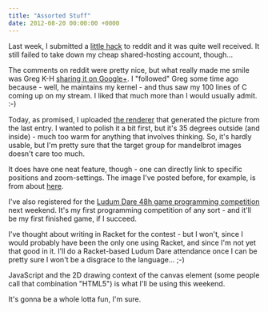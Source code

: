 ```yaml
---
title: "Assorted Stuff"
date: 2012-08-20 00:00:00 +0000
---
```

Last week, I submitted a <a href="http://r-wos.org/hacks/gti">little hack</a> to reddit and it was quite well received. It still failed to
take down my cheap shared-hosting account, though...

The comments on reddit were pretty nice, but what really made me smile was Greg K-H <a href="https://plus.google.com/u/0/111049168280159033135/posts/ELbqLDkDzJv">sharing it on Google+</a>. I "followed" Greg some time ago because - well, he maintains my kernel - and thus saw my 100 lines of C coming up on my stream. I liked that much more than I would usually admit. :-)

Today, as promised, I uploaded <a href="http://r-wos.org/hacks/render-brot">the renderer</a> that generated the picture from the last entry. I wanted to polish it a bit first, but it's 35 degrees outside (and inside) - much too warm for anything that involves thinking. So, it's hardly usable, but I'm pretty sure that the target group for mandelbrot images doesn't care too much.

It does have one neat feature, though - one can directly link to specific positions and zoom-settings. The image I've posted before, for example, is from about
<a href="http://r-wos.org/hacks/render-brot#-0.40227665787788197|-0.1338824451229402|0.009697737297875247">here</a>.

I've also registered for the <a href="http://www.ludumdare.com/">Ludum Dare 48h game programming competition</a> next weekend. It's my first programming competition of any sort - and it'll be my first finished game, if I succeed.

I've thought about writing in Racket for the contest - but I won't, since I would probably have been the only one using Racket, and since I'm not yet that good in it. I'll do a Racket-based Ludum Dare attendance once I can be pretty sure I won't be a disgrace to the language... ;-)

JavaScript and the 2D drawing context of the canvas element (some people call that combination "HTML5") is what I'll be using this weekend.

It's gonna be a whole lotta fun, I'm sure.